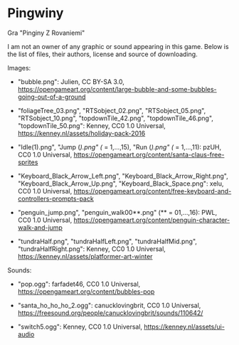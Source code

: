 # Pingwiny
Gra "Pinginy Z Rovaniemi"

I am not an owner of any graphic or sound appearing in this game. Below is the list of files, their authors, license and source of downloading.

Images:

* "bubble.png": Julien, CC BY-SA 3.0, https://opengameart.org/content/large-bubble-and-some-bubbles-going-out-of-a-ground

* "foliageTree_03.png", "RTSobject_02.png", "RTSobject_05.png", "RTSobject_10.png", "topdownTile_42.png", "topdownTile_46.png", "topdownTile_50.png": Kenney, CC0 1.0 Universal, https://kenney.nl/assets/holiday-pack-2016

* "Idle(1).png", "Jump (*).png" (* = 1,...,15), "Run (*).png" (* = 1,...,11): pzUH, CC0 1.0 Universal, https://opengameart.org/content/santa-claus-free-sprites

* "Keyboard_Black_Arrow_Left.png", "Keyboard_Black_Arrow_Right.png", "Keyboard_Black_Arrow_Up.png", "Keyboard_Black_Space.png": xelu, CC0 1.0 Universal, https://opengameart.org/content/free-keyboard-and-controllers-prompts-pack

* "penguin_jump.png", "penguin_walk00**.png" (** = 01,...,16): PWL, CC0 1.0 Universal, https://opengameart.org/content/penguin-character-walk-and-jump

* "tundraHalf.png", "tundraHalfLeft.png", "tundraHalfMid.png", "tundraHalfRight.png": Kenney, CC0 1.0 Universal, https://kenney.nl/assets/platformer-art-winter

Sounds:

* "pop.ogg": farfadet46, CC0 1.0 Universal, https://opengameart.org/content/bubbles-pop

* "santa_ho_ho_ho_2.ogg": canucklovingbrit, CC0 1.0 Universal, https://freesound.org/people/canucklovingbrit/sounds/110642/

* "switch5.ogg": Kenney, CC0 1.0 Universal, https://kenney.nl/assets/ui-audio
